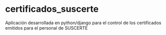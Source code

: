 # certificados_suscerte
Aplicación desarrollada en python/django para el control de los certificados emitidos para el personal de SUSCERTE
